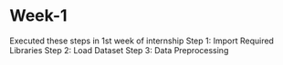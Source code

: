 # Week-1
Executed these steps in 1st week of internship 
Step 1: Import Required Libraries 
Step 2: Load Dataset 
Step 3: Data Preprocessing
